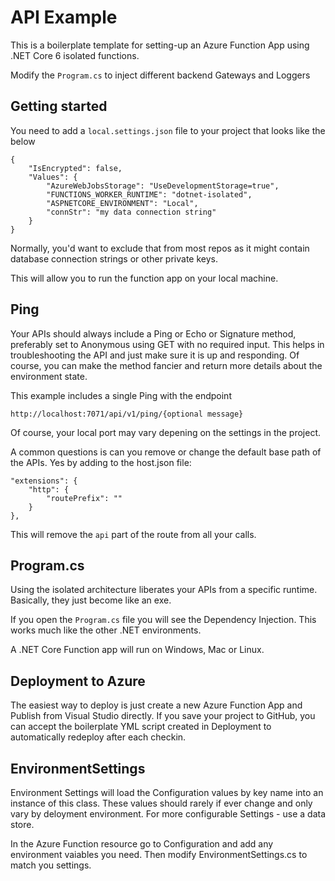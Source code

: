 # API Example

This is a boilerplate template for setting-up an Azure Function App using .NET Core 6 isolated functions.

Modify the `Program.cs` to inject different backend Gateways and Loggers

## Getting started

You need to add a `local.settings.json` file to your project that looks like the below

```
{
    "IsEncrypted": false,
    "Values": {
        "AzureWebJobsStorage": "UseDevelopmentStorage=true",
        "FUNCTIONS_WORKER_RUNTIME": "dotnet-isolated",
        "ASPNETCORE_ENVIRONMENT": "Local",
        "connStr": "my data connection string"
    }
}
```

Normally, you'd want to exclude that from most repos as it might contain database connection strings or other private keys.

This will allow you to run the function app on your local machine.

## Ping

Your APIs should always include a Ping or Echo or Signature method, preferably set to Anonymous using GET with no required input.
This helps in troubleshooting the API and just make sure it is up and responding.
Of course, you can make the method fancier and return more details about the environment state.

This example includes a single Ping with the endpoint
```
http://localhost:7071/api/v1/ping/{optional message}
```
Of course, your local port may vary depening on the settings in the project.

A common questions is can you remove or change the default base path of the APIs. Yes by adding to the host.json file:

```
"extensions": {
    "http": {
        "routePrefix": ""
    }
},
```

This will remove the `api` part of the route from all your calls.

## Program.cs

Using the isolated architecture liberates your APIs from a specific runtime. Basically, they just become like an exe.

If you open the `Program.cs` file you will see the Dependency Injection. This works much like the other .NET environments.

A .NET Core Function app will run on Windows, Mac or Linux.

## Deployment to Azure

The easiest way to deploy is just create a new Azure Function App and Publish from Visual Studio directly. If you save your project to GitHub, you can accept the boilerplate YML script created in Deployment to automatically redeploy after each checkin.

## EnvironmentSettings

Environment Settings will load the Configuration values by key name into an instance of this class. These values should rarely if ever change and only vary by deloyment environment. For more configurable Settings - use a data store.

In the Azure Function resource go to Configuration and add any environment vaiables you need. Then modify EnvironmentSettings.cs to match you settings.